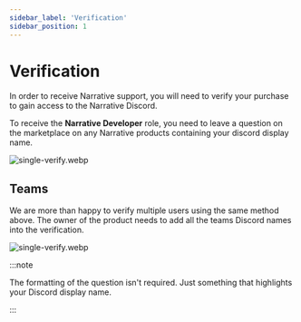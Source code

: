 ```yaml
---
sidebar_label: 'Verification'
sidebar_position: 1
---
```


# Verification

In order to receive Narrative support, you will need to verify your purchase to gain access to the Narrative Discord.

To receive the **Narrative Developer** role, you need to leave a question on the marketplace on any Narrative products containing your discord display name.

![single-verify.webp](/img/verification/single-verify.webp)

## Teams

We are more than happy to verify multiple users using the same method above. The owner of the product needs to add all the teams Discord names into the verification.

![single-verify.webp](/img/verification/multi-verify.webp)


:::note

The formatting of the question isn't required. Just something that highlights your Discord display name.

:::